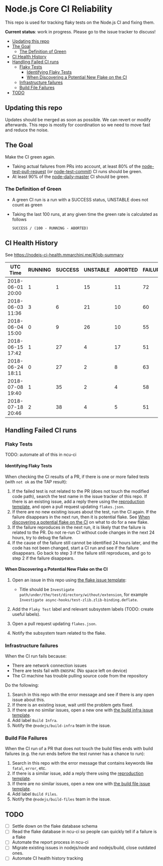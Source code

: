 # Node.js Core CI Reliability

This repo is used for tracking flaky tests on the Node.js CI and fixing them.

**Current status**: work in progress. Please go to the issue tracker to discuss!

<!-- TOC -->

- [Updating this repo](#updating-this-repo)
- [The Goal](#the-goal)
    - [The Definition of Green](#the-definition-of-green)
- [CI Health History](#ci-health-history)
- [Handling Failed CI runs](#handling-failed-ci-runs)
    - [Flaky Tests](#flaky-tests)
        - [Identifying Flaky Tests](#identifying-flaky-tests)
        - [When Discovering a Potential New Flake on the CI](#when-discovering-a-potential-new-flake-on-the-ci)
    - [Infrastructure failures](#infrastructure-failures)
    - [Build File Failures](#build-file-failures)
- [TODO](#todo)

<!-- /TOC -->

## Updating this repo

Updates should be merged as soon as possible. We can revert or modify
afterwards. This repo is mostly for coordination so we need to move fast and
reduce the noise.

## The Goal

Make the CI green again.

- Taking actual failures from PRs into account, at least 80% of the
  [node-test-pull-request](https://ci.nodejs.org/job/node-test-pull-request/)
  (or [node-test-commit](https://ci.nodejs.org/job/node-test-commit)) CI runs
  should be green.
- At least 90% of the [node-daily-master](https://ci.nodejs.org/view/Node.js%20Daily/job/node-daily-master/)
  CI should be green.

### The Definition of Green

- A green CI run is a run with a SUCCESS status, UNSTABLE does not count as
  green
- Taking the last 100 runs, at any given time the green rate is calculated as
  follows

  ```
  SUCCESS / (100 - RUNNING - ABORTED)
  ```

## CI Health History

See https://nodejs-ci-health.mmarchini.me/#/job-summary

| UTC Time         | RUNNING | SUCCESS | UNSTABLE | ABORTED | FAILURE | Green Rate |
| ---------------- | ------- | ------- | -------- | ------- | ------- | ---------- |
| 2018-06-01 20:00 | 1       | 1       | 15       | 11      | 72      | 1.13%      |
| 2018-06-03 11:36 | 3       | 6       | 21       | 10      | 60      | 6.89%      |
| 2018-06-04 15:00 | 0       | 9       | 26       | 10      | 55      | 10.00%     |
| 2018-06-15 17:42 | 1       | 27      | 4        | 17      | 51      | 32.93%     |
| 2018-06-24 18:11 | 0       | 27      | 2        | 8       | 63      | 29.35%     |
| 2018-07-08 19:40 | 1       | 35      | 2        | 4       | 58      | 36.84%     |
| 2018-07-18 20:46 | 2       | 38      | 4        | 5       | 51      | 40.86%     |

## Handling Failed CI runs

### Flaky Tests

TODO: automate all of this in ncu-ci

#### Identifying Flaky Tests

When checking the CI results of a PR, if there is one or more failed tests (with
`not ok` as the TAP result):

1.  If the failed test is not related to the PR (does not touch the modified
    code path), search the test name in the issue tracker of this repo. If there
    is an existing issue, add a reply there using the [reproduction template](./templates/repro.txt),
    and open a pull request updating `flakes.json`.
2.  If there are no new existing issues about the test, run the CI again. If the
    failure disappears in the next run, then it is potential flake. See
    [When discovering a potential flake on the CI](#when-discovering-a-potential-new-flake-on-the-ci)
    on what to do for a new flake.
3.  If the failure reproduces in the next run, it is likely that the failure is
    related to the PR. Do not re-run CI without code changes in the next 24
    hours, try to debug the failure.
4.  If the cause of the failure still cannot be identified 24 hours later, and
    the code has not been changed, start a CI run and see if the failure
    disappears. Go back to step 3 if the failure still reproduces, and go to
    step 2 if the failure disappears.

#### When Discovering a Potential New Flake on the CI

1.  Open an issue in this repo using [the flake issue template](./templates/flake.txt):

    - Title should be `Investigate path/under/the/test/directory/without/extension`,
      for example `Investigate async-hooks/test-zlib.zlib-binding.deflate`.

2.  Add the `Flaky Test` label and relevant subsystem labels (TODO: create
    useful labels).

3.  Open a pull request updating `flakes.json`.

4.  Notify the subsystem team related to the flake.

### Infrastructure failures

When the CI run fails because:

- There are network connection issues
- There are tests fail with `ENOSPAC` (No space left on device)
- The CI machine has trouble pulling source code from the repository

Do the following:

1.  Search in this repo with the error message and see if there is any open
    issue about this.
2.  If there is an existing issue, wait until the problem gets fixed.
3.  If there are no similar issues, open a new one with
    [the build infra issue template](./templates/infra.txt).
4.  Add label `Build Infra`.
5.  Notify the `@nodejs/build-infra` team in the issue.

### Build File Failures

When the CI run of a PR that does not touch the build files ends with build
failures (e.g. the run ends before the test runner has a chance to run):

1.  Search in this repo with the error message that contains keywords like
    `fatal`, `error`, etc.
2.  If there is a similar issue, add a reply there using the
    [reproduction template](./templates/build-file-repro.txt).
3.  If there are no similar issues, open a new one with
    [the build file issue template](./templates/build-file.txt).
4.  Add label `Build Files`.
5.  Notify the `@nodejs/build-files` team in the issue.

## TODO

- [ ] Settle down on the flake database schema
- [ ] Read the flake database in ncu-ci so people can quickly tell if
      a failure is a flake
- [ ] Automate the report process in ncu-ci
- [ ] Migrate existing issues in nodejs/node and nodejs/build, close outdated
      ones.
- [ ] Automate CI health history tracking
